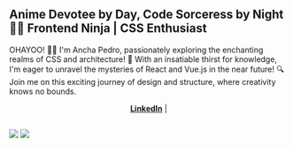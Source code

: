 ##  Anime Devotee by Day, Code Sorceress by Night 🌙✨ Frontend Ninja | CSS Enthusiast

OHAYOO! 🐉🎌
I'm Ancha Pedro, passionately exploring the enchanting realms of CSS and architecture! 🏰 With an insatiable thirst for knowledge, I'm eager to unravel the mysteries of React and Vue.js in the near future! 🔍 
Join me on this exciting journey of design and structure, where creativity knows no bounds. 



<div>
 <p align="center">
  <strong><a href="https://www.linkedin.com/in/anchapedro">LinkedIn</a></strong> |
</p>
</div>
  
##
  
<div>
  <a href="https://instagram.com/shurii.01" target="_blank"><img src="https://img.shields.io/badge/-Instagram-%23E4405F?style=for-the-badge&logo=instagram&logoColor=white" target="_blank"></a>
  <a href="https://www.linkedin.com/in/anchapedro" target="_blank"><img src="https://img.shields.io/badge/-LinkedIn-%230077B5?style=for-the-badge&logo=linkedin&logoColor=white" target="_blank"></a>   
</div>


  
